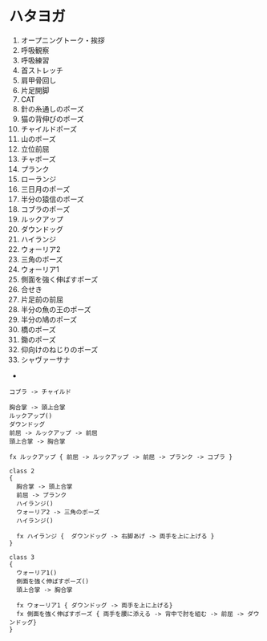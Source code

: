 # ハタヨガ

1. オープニングトーク・挨拶
2. 呼吸観察
3. 呼吸練習
4. 首ストレッチ
5. 肩甲骨回し
6. 片足開脚
7. CAT
8. 針の糸通しのポーズ
9. 猫の背伸びのポーズ
10. チャイルドポーズ
11. 山のポーズ
12. 立位前屈
13. チャポーズ
14. プランク
15. ローランジ
16. 三日月のポーズ
17. 半分の猿信のポーズ
18. コブラのポーズ
19. ルックアップ
20. ダウンドッグ
21. ハイランジ
22. ウォーリア2
23. 三角のポーズ
24. ウォーリア1
25. 側面を強く伸ばすポーズ
26. 合せき
27. 片足前の前屈
28. 半分の魚の王のポーズ
29. 半分の鳩のポーズ
30. 橋のポーズ
31. 鋤のポーズ
32. 仰向けのねじりのポーズ
33. シャヴァーサナ

* 

```text
コブラ -> チャイルド

胸合掌 -> 頭上合掌
ルックアップ()
ダウンドッグ
前屈 -> ルックアップ -> 前屈
頭上合掌 -> 胸合掌

fx ルックアップ { 前屈 -> ルックアップ -> 前屈 -> プランク -> コブラ }

class 2
{
  胸合掌 -> 頭上合掌
  前屈 -> プランク
  ハイランジ()
  ウォーリア2 -> 三角のポーズ
  ハイランジ()

  fx ハイランジ {  ダウンドッグ -> 右脚あげ -> 両手を上に上げる }
}

class 3
{
  ウォーリア1()
  側面を強く伸ばすポーズ()
  頭上合掌 -> 胸合掌
  
  fx ウォーリア1 { ダウンドッグ -> 両手を上に上げる}
  fx 側面を強く伸ばすポーズ { 両手を腰に添える -> 背中で肘を組む -> 前屈 -> ダウンドッグ}
}
```



